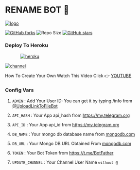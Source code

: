 # RENAME BOT 🚀

[![logo](https://te.legra.ph/file/78b3c6e3895374c0e55d7.jpg)](https://t.me/FastRenameBot)

[![GitHub forks](https://img.shields.io/github/forks/LISA-KOREA/Rename-bot?&style=flat-square&logo=github)](https://github.com/LISA-KOREA/Rename-bot/fork)
![Repo Size](https://img.shields.io/github/repo-size/LISA-KOREA/Rename-bot?&style=flat-square&logo=github)
[![GitHub stars](https://img.shields.io/github/stars/LISA-KOREA/Rename-bot?&style=flat-square&logo=github)](https://github.com/LISA-KOREA/Rename-bot/stargazers)


### Deploy To Heroku

  ㅤ ㅤ   ㅤ <a href="https://dashboard.heroku.com/new?template=https%3A%2F%2Fgithub.com%2FLISA-KOREA%2FRename-bot"><img alt="heroku" src="https://img.shields.io/badge/-Deploy%20To%20Heroku-purple?style=for-the-badge&logo=heroku&logoColor=white"/></a> 

[![channel](https://te.legra.ph/file/adbf73d519f398306338f.jpg)](https://t.me/NT_BOT_CHANNEL)

How To Create Your Own Watch This Video Click 👉 [YOUTUBE](https://youtu.be/5pgmUfwjdqY)

### Config Vars

1. `ADMIN` : Add Your User ID: You can get it by typing /info from [@UploadLinkToFileBot](https://telegram.dog/UploadLinkToFileBot)

2. `API_HASH` : Your App api_hash from https://my.telegram.org

3. `API_ID` : Your App api_id from https://my.telegram.org

4. `DB_NAME` : Your mongo db database name from [mongodb.com](https://www.mongodb.com)

5. `DB_URL` : Your Mongo DB URL Obtained From [mongodb.com](https://www.mongodb.com)

6. `TOKEN` : Your Bot Token from https://t.me/BotFather

7. `UPDATE_CHANNEL` : Your Channel User Name `without @`
